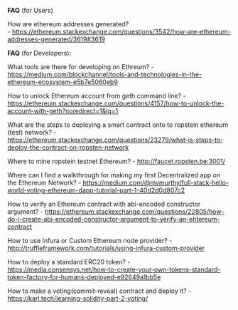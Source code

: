 **FAQ** (for Users)

How are ethereum addresses generated?	
	- https://ethereum.stackexchange.com/questions/3542/how-are-ethereum-addresses-generated/3619#3619



**FAQ** (for Developers):

What tools are there for developing on Ethreum?
	- https://medium.com/blockchannel/tools-and-technologies-in-the-ethereum-ecosystem-e5b7e5060eb9

How to unlock Ethereum account from geth command line?
	- https://ethereum.stackexchange.com/questions/4157/how-to-unlock-the-account-with-geth?noredirect=1&lq=1

What are the steps to deploying a smart contract onto to ropstein ethereum (test) network?
	- https://ethereum.stackexchange.com/questions/23279/what-is-steps-to-deploy-the-contract-on-ropsten-network

Where to mine ropstein testnet Ethereum?
	- http://faucet.ropsten.be:3001/

Where can I find a walkthrough for making my first Decentralized app on the Ethereum Network?
	- https://medium.com/@mvmurthy/full-stack-hello-world-voting-ethereum-dapp-tutorial-part-1-40d2d0d807c2

How to verify an Ethereum contract with abi-encoded constructor argument?
	- https://ethereum.stackexchange.com/questions/22805/how-do-i-create-abi-encoded-constructor-argument-to-verify-an-ehtereum-contract

How to use Infura or Custom Ethereum node provider?
	- http://truffleframework.com/tutorials/using-infura-custom-provider


How to deploy a standard ERC20 token? 
	- https://media.consensys.net/how-to-create-your-own-tokens-standard-token-factory-for-humans-deployed-e92649a1bb5e

How to make a voting(commit-reveal) contract and deploy it?
	- https://karl.tech/learning-solidity-part-2-voting/

